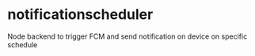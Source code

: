 # notificationscheduler
Node backend to trigger FCM and send notification on device on specific schedule
